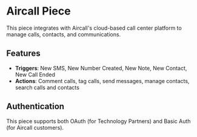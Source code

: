 # Aircall Piece

This piece integrates with Aircall's cloud-based call center platform to manage calls, contacts, and communications.

## Features

- **Triggers**: New SMS, New Number Created, New Note, New Contact, New Call Ended
- **Actions**: Comment calls, tag calls, send messages, manage contacts, search calls and contacts

## Authentication

This piece supports both OAuth (for Technology Partners) and Basic Auth (for Aircall customers). 
